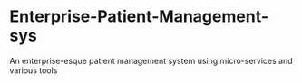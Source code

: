 # Enterprise-Patient-Management-sys
An enterprise-esque patient management system using micro-services and various tools
